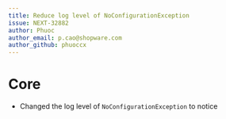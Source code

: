 ```yaml
---
title: Reduce log level of NoConfigurationException
issue: NEXT-32882
author: Phuoc
author_email: p.cao@shopware.com
author_github: phuoccx
---
```

# Core
* Changed the log level of `NoConfigurationException` to notice 
